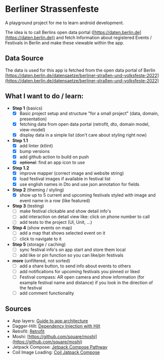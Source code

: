 # Berliner Strassenfeste

A playground project for me to learn android development.

The idea is to call Berlins open data portal ([https://daten.berlin.de](https://daten.berlin.de)) and fetch
Information about registered Events / Festivals in Berlin and make these viewable 
within the app.

## Data Source
The data is used for this app is fetched from the open data portal of Berlin
[https://daten.berlin.de/datensaetze/berliner-straßen-und-volksfeste-2022](https://daten.berlin.de/datensaetze/berliner-straßen-und-volksfeste-2022)

## What I want to do / learn:
- __Step 1__ (basics)
  - [x] Basic project setup and structure "for a small project" (data, domain, presentation)
  - [x] fetching data from open data portal (retrofit, dto, domain model, view-model)
  - [x] display data in a simple list (don't care about styling right now)
- __Step 1.1__
  - [x] add linter (ktlint)
  - [x] bump versions
  - [x] add github action to build on push
  - [x] ~~optional~~: find an app icon to use
- __Step 1.2__
  - [x] improve mapper (correct image and website string)
  - [x] load festival images if available in festival list
  - [x] use english names in Dto and use json annotation for fields
- __Step 2__ (theming / styling)
  - [x] show up to 5 current and upcoming festivals styled with image and event name in a row (like featured)
- __Step 3__ (testing)
  - [ ] make festival clickable and show detail info's
  - [ ] add interaction on detail view like: click on phone number to call
  - [ ] add tests to the project (UI, Unit, ...)
- __Step 4__ (show events on map)
  - [ ] add a map that shows selected event on it
  - [ ] click to navigate to it
- __Step 5__ (storage / caching)
  - [ ] sync festival info's on app start and store them local
  - [ ] add like or pin function so you can like/pin festivals
- __more__ (unfiltered, not sorted)
  - [ ] add a share button, to send info about events to others
  - [ ] add notifications for upcoming festivals you pinned or liked
  - [ ] Festival compass: AR open camera and show information (for example festival name and distance) if you look in the direction of the festival
  - [ ] add comment functionality

## Sources
- App layers: [Guide to app architecture](https://developer.android.com/topic/architecture)
- Dagger-Hilt: [Dependency Injection with Hilt](https://developer.android.com/training/dependency-injection/hilt-android)
- Retrofit: [Retrofit](https://square.github.io/retrofit/)
- Moshi: [https://github.com/square/moshi](https://github.com/square/moshi)
- Jetpack Compose: [Jetpack Compose Pathway](https://developer.android.com/courses/pathways/compose)
- Coil Image Loading: [Coil Jatpack Compose](https://coil-kt.github.io/coil/compose/)